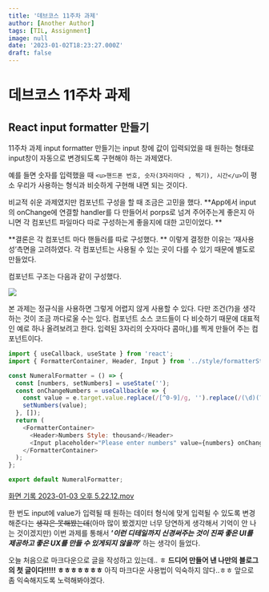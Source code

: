```yaml
---
title: '데브코스 11주차 과제'
author: [Another Author]
tags: [TIL, Assignment]
image: null
date: '2023-01-02T18:23:27.000Z'
draft: false
---
```


# 데브코스 11주차 과제

## React input formatter 만들기

11주차 과제 input formatter 만들기는 input 창에 값이 입력되었을 때 원하는 형태로 input창이 자동으로 변경되도록 구현해야 하는 과제였다.

예를 들면 숫자를 입력했을 때 `<u>핸드폰 번호, 숫자(3자리마다 , 찍기), 시간</u>`이 평소 우리가 사용하는 형식과 비슷하게 구현해 내면 되는 것이다.

비교적 쉬운 과제였지만 컴포넌트 구성을 할 때 조금은 고민을 했다.
**App에서 input의 onChange에 연결할 handler를 다 만들어서 porps로 넘겨 주어주는게 좋은지 아니면 각 컴포넌트 파일마다 따로 구성하는게 좋을지에 대한 고민이었다. **

**결론은 각 컴포넌트 마다 핸들러를 따로 구성했다. **
이렇게 결정한 이유는 ‘재사용성’측면을 고려하였다. 각 컴포넌트는 사용될 수 있는 곳이 다를 수 있기 때문에 별도로 만들었다.

컴포넌트 구조는 다음과 같이 구성했다.

![](&&&SFLOCALFILEPATH&&&%E1%84%89%E1%85%B3%E1%84%8F%E1%85%B3%E1%84%85%E1%85%B5%E1%86%AB%E1%84%89%E1%85%A3%E1%86%BA%202023-01-03%20%E1%84%8B%E1%85%A9%E1%84%92%E1%85%AE%205.31.58.png)

본 과제는 정규식을 사용하면 그렇게 어렵지 않게 사용할 수 있다. 다만 조건(?)을 생각하는 것이 조금 까다로울 수는 있다. 컴포넌트 소스 코드들이 다 비슷하기 때문에 대표적인 예로 하나 올려보려고 한다. 입력된 3자리의 숫자마다 콤마(,)를 찍게 만들어 주는 컴포넌트이다.

```javascript
import { useCallback, useState } from 'react';
import { FormatterContainer, Header, Input } from '../style/formatterStyle';

const NumeralFormatter = () => {
  const [numbers, setNumbers] = useState('');
  const onChangeNumbers = useCallback(e => {
    const value = e.target.value.replace(/[^0-9]/g, '').replace(/(\d)(?=(?:\d{3})+(?!\d))/g, '$1,');
    setNumbers(value);
  }, []);
  return (
    <FormatterContainer>
      <Header>Numbers Style: thousand</Header>
      <Input placeholder="Please enter numbers" value={numbers} onChange={onChangeNumbers} />
    </FormatterContainer>
  );
};

export default NumeralFormatter;
```

<a href='&&&SFLOCALFILEPATH&&&%E1%84%92%E1%85%AA%E1%84%86%E1%85%A7%E1%86%AB%20%E1%84%80%E1%85%B5%E1%84%85%E1%85%A9%E1%86%A8%202023-01-03%20%E1%84%8B%E1%85%A9%E1%84%92%E1%85%AE%205.22.12.mov'>화면 기록 2023-01-03 오후 5.22.12.mov</a>

한 번도 input에 value가 입력될 때 원하는 데이터 형식에 맞게 입력될 수 있도록 변경해준다는 ~~생각은 못해봤는데~~(아마 많이 봤겠지만 너무 당연하게 생각해서 기억이 안 나는 것이겠지만) 이번 과제를 통해서 **’_이런 디테일까지 신경써주는 것이 진짜 좋은 UI를 제공하고 좋은 UX를 만들 수 있게되지 않을까’_** 하는 생각이 들었다.

오늘 처음으로 마크다운으로 글을 작성하고 있는데.. ㅎ
**드디어 만들어 낸 나만의 블로그의 첫 글이다!!!!! ㅎㅎㅎㅎㅎㅎㅎ**
아직 마크다운 사용법이 익숙하지 않다..ㅎㅎ 앞으로 좀 익숙해지도록 노력해봐야겠다.
